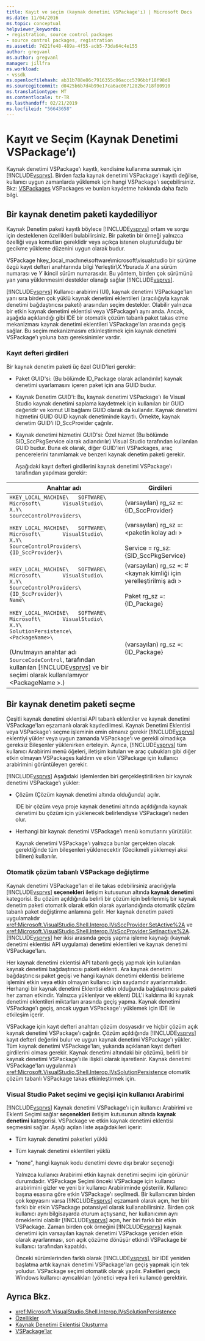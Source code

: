 ```yaml
---
title: Kayıt ve seçim (kaynak denetimi VSPackage'ı) | Microsoft Docs
ms.date: 11/04/2016
ms.topic: conceptual
helpviewer_keywords:
- registration, source control packages
- source control packages, registration
ms.assetid: 7d21fe48-489a-4f55-acb5-73da64c4e155
author: gregvanl
ms.author: gregvanl
manager: jillfra
ms.workload:
- vssdk
ms.openlocfilehash: ab31b788e86c7916355c06accc5396bbf18f98d8
ms.sourcegitcommit: d0425b6b7d4b99e17ca6ac0671282bc718f80910
ms.translationtype: MT
ms.contentlocale: tr-TR
ms.lasthandoff: 02/21/2019
ms.locfileid: "56643658"
---
```

# <a name="registration-and-selection-source-control-vspackage"></a>Kayıt ve Seçim (Kaynak Denetimi VSPackage’ı)
Kaynak denetimi VSPackage'ı kayıtlı, kendisine kullanıma sunmak için [!INCLUDE[vsprvs](../../code-quality/includes/vsprvs_md.md)]. Birden fazla kaynak denetimi VSPackage'ı kayıtlı değilse, kullanıcı uygun zamanlarda yüklemek için hangi VSPackage'ı seçebilirsiniz. Bkz: [VSPackages](../../extensibility/internals/vspackages.md) VSPackages ve bunları kaydetme hakkında daha fazla bilgi.

## <a name="registering-a-source-control-package"></a>Bir kaynak denetim paketi kaydediliyor
 Kaynak Denetim paketi kayıtlı böylece [!INCLUDE[vsprvs](../../code-quality/includes/vsprvs_md.md)] ortam ve sorgu için desteklenen özellikleri bulabilirsiniz. Bir paketin bir örneği yalnızca özelliği veya komutları gereklidir veya açıkça istenen oluşturulduğu bir gecikme yükleme düzenini uygun olarak budur.

 VSPackage hkey_local_machıne\software\microsoft\visualstudio bir sürüme özgü kayıt defteri anahtarında bilgi Yerleştir\\*X.Y*burada *X* ana sürüm numarası ve *Y* ikincil sürüm numarasıdır. Bu yöntem, birden çok sürümünü yan yana yüklenmesini destekler olanağı sağlar [!INCLUDE[vsprvs](../../code-quality/includes/vsprvs_md.md)].

 [!INCLUDE[vsprvs](../../code-quality/includes/vsprvs_md.md)] Kullanıcı arabirimi (UI), kaynak denetimi VSPackage'ları yanı sıra birden çok yüklü kaynak denetimi eklentileri (aracılığıyla kaynak denetimi bağdaştırıcısı paketi) arasından seçim destekler. Olabilir yalnızca bir etkin kaynak denetimi eklentisi veya VSPackage'ı aynı anda. Ancak, aşağıda açıklandığı gibi IDE bir otomatik çözüm tabanlı paket takas etme mekanizması kaynak denetimi eklentileri VSPackage'ları arasında geçiş sağlar. Bu seçim mekanizmasını etkinleştirmek için kaynak denetimi VSPackage'ı yoluna bazı gereksinimler vardır.

### <a name="registry-entries"></a>Kayıt defteri girdileri
 Bir kaynak denetim paketi üç özel GUID'leri gerekir:

- Paket GUID'si: (Bu bölümde ID_Package olarak adlandırılır) kaynak denetimi uyarlamasını içeren paket için ana GUID budur.

- Kaynak Denetim GUID'i: Bu, kaynak denetimi VSPackage'ı ile Visual Studio kaynak denetimi saplama kaydetmek için kullanılan bir GUID değeridir ve komut UI bağlamı GUID olarak da kullanılır. Kaynak denetimi hizmetini GUID GUID kaynak denetiminde kayıtlı. Örnekte, kaynak denetim GUID'i ID_SccProvider çağrılır.

- Kaynak denetimi hizmetini GUID'si: Özel hizmet (Bu bölümde SID_SccPkgService olarak adlandırılır) Visual Studio tarafından kullanılan GUID budur. Buna ek olarak, diğer GUID'leri VSPackages, araç pencerelerini tanımlamak ve benzeri kaynak denetim paketi gerekir.

  Aşağıdaki kayıt defteri girdilerini kaynak denetimi VSPackage'ı tarafından yapılması gerekir:

| Anahtar adı | Girdileri |
| - | - |
| `HKEY_LOCAL_MACHINE\   SOFTWARE\     Microsoft\       VisualStudio\         X.Y\           SourceControlProviders\` | (varsayılan) rg_sz =: {ID_SccProvider} |
| `HKEY_LOCAL_MACHINE\   SOFTWARE\     Microsoft\       VisualStudio\         X.Y\           SourceControlProviders\             {ID_SccProvider}\` | (varsayılan) rg_sz =:\<paketin kolay adı ><br /><br /> Service = rg_sz:{SID_SccPkgService} |
| `HKEY_LOCAL_MACHINE\   SOFTWARE\     Microsoft\       VisualStudio\         X.Y\           SourceControlProviders\             {ID_SccProvider}\               Name\` | (varsayılan) rg_sz =: #\<kaynak kimliği için yerelleştirilmiş adı ><br /><br /> Paket rg_sz =: {ID_Package} |
| `HKEY_LOCAL_MACHINE\   SOFTWARE\     Microsoft\       VisualStudio\         X.Y\           SolutionPersistence\             <PackageName>\`<br /><br /> (Unutmayın anahtar adı `SourceCodeControl`, tarafından kullanılan [!INCLUDE[vsprvs](../../code-quality/includes/vsprvs_md.md)] ve bir seçimi olarak kullanılamıyor \<PackageName >.) | (varsayılan) rg_sz =: {ID_Package} |

## <a name="selecting-a-source-control-package"></a>Bir kaynak denetim paketi seçme
 Çeşitli kaynak denetimi eklentisi API tabanlı eklentiler ve kaynak denetimi VSPackage'ları eşzamanlı olarak kaydedilmesi. Kaynak Denetimi Eklentisi veya VSPackage'ı seçme işleminin emin olmanız gerekir [!INCLUDE[vsprvs](../../code-quality/includes/vsprvs_md.md)] eklentiyi yükler veya uygun zamanda VSPackage'ı ve gerekli olmadıkça gereksiz Bileşenler yüklenirken erteleyin. Ayrıca, [!INCLUDE[vsprvs](../../code-quality/includes/vsprvs_md.md)] tüm kullanıcı Arabirimi menü öğeleri, iletişim kutuları ve araç çubukları gibi diğer etkin olmayan VSPackages kaldırın ve etkin VSPackage için kullanıcı arabirimini görüntüleyen gerekir.

 [!INCLUDE[vsprvs](../../code-quality/includes/vsprvs_md.md)] Aşağıdaki işlemlerden biri gerçekleştirilirken bir kaynak denetimi VSPackage'ı yükler:

- Çözüm (Çözüm kaynak denetimi altında olduğunda) açılır.

   IDE bir çözüm veya proje kaynak denetimi altında açıldığında kaynak denetimi bu çözüm için yüklenecek belirlendiyse VSPackage'ı neden olur.

- Herhangi bir kaynak denetimi VSPackage'ı menü komutlarını yürütülür.

  Kaynak denetimi VSPackage'ı yalnızca bunlar gerçekten olacak gerektiğinde tüm bileşenleri yüklenecektir (Gecikmeli yüklemeyi aksi bilinen) kullanılır.

### <a name="automatic-solution-based-vspackage-swapping"></a>Otomatik çözüm tabanlı VSPackage değiştirme
 Kaynak denetimi VSPackage'ları el ile takas edebilirsiniz aracılığıyla [!INCLUDE[vsprvs](../../code-quality/includes/vsprvs_md.md)] **seçenekleri** iletişim kutusunun altında **kaynak denetimi** kategorisi. Bu çözüm açıldığında belirli bir çözüm için belirlenmiş bir kaynak denetim paketi otomatik olarak etkin olarak ayarlandığında otomatik çözüm tabanlı paket değiştirme anlamına gelir. Her kaynak denetim paketi uygulamalıdır <xref:Microsoft.VisualStudio.Shell.Interop.IVsSccProvider.SetActive%2A> ve <xref:Microsoft.VisualStudio.Shell.Interop.IVsSccProvider.SetInactive%2A>. [!INCLUDE[vsprvs](../../code-quality/includes/vsprvs_md.md)] her ikisi arasında geçiş yapma işleme kaynağı (kaynak denetimi eklentisi API uygulama) denetimi eklentileri ve kaynak denetimi VSPackage'ları.

 Her kaynak denetimi eklentisi API tabanlı geçiş yapmak için kullanılan kaynak denetimi bağdaştırıcısı paketi eklenti. Ara kaynak denetimi bağdaştırıcısı paket geçişi ve hangi kaynak denetimi eklentisi belirleme işlemini etkin veya etkin olmayan kullanıcı için saydamdır ayarlanmalıdır. Herhangi bir kaynak denetimi Eklentisi etkin olduğunda bağdaştırıcısı paketi her zaman etkindir. Yalnızca yükleniyor ve eklenti DLL'i kaldırma iki kaynak denetimi eklentileri miktarları arasında geçiş yapma. Kaynak denetimi VSPackage'ı geçiş, ancak uygun VSPackage'ı yüklemek için IDE ile etkileşim içerir.

 VSPackage için kayıt defteri anahtarı çözüm dosyasıdır ve hiçbir çözüm açık kaynak denetimi VSPackage'ı çağrılır. Çözüm açıldığında [!INCLUDE[vsprvs](../../code-quality/includes/vsprvs_md.md)] kayıt defteri değerini bulur ve uygun kaynak denetimi VSPackage'ı yükler. Tüm kaynak denetimi VSPackage'ları, yukarıda açıklanan kayıt defteri girdilerini olması gerekir. Kaynak denetimi altındaki bir çözümü, belirli bir kaynak denetimi VSPackage'ı ile ilişkili olarak işaretlenir. Kaynak denetimi VSPackage'ları uygulanmalı <xref:Microsoft.VisualStudio.Shell.Interop.IVsSolutionPersistence> otomatik çözüm tabanlı VSPackage takas etkinleştirmek için.

### <a name="visual-studio-ui-for-package-selection-and-switching"></a>Visual Studio Paket seçimi ve geçişi için kullanıcı Arabirimi
 [!INCLUDE[vsprvs](../../code-quality/includes/vsprvs_md.md)] Kaynak denetimi VSPackage'ı için kullanıcı Arabirimi ve Eklenti Seçimi sağlar **seçenekleri** iletişim kutusunun altında **kaynak denetimi** kategorisi. VSPackage ve etkin kaynak denetimi eklentisi seçmesini sağlar. Aşağı açılan liste aşağıdakileri içerir:

- Tüm kaynak denetimi paketleri yüklü

- Tüm kaynak denetimi eklentileri yüklü

- "none", hangi kaynak kodu denetimi devre dışı bırakır seçeneği

  Yalnızca kullanıcı Arabirimi etkin kaynak denetimi seçimi için görünür durumdadır. VSPackage Seçimi önceki VSPackage için kullanıcı arabirimini gizler ve yeni bir kullanıcı Arabiriminde gösterilir. Kullanıcı başına esasına göre etkin VSPackage'ı seçilmedi. Bir kullanıcının birden çok kopyasını varsa [!INCLUDE[vsprvs](../../code-quality/includes/vsprvs_md.md)] eşzamanlı olarak açın, her biri farklı bir etkin VSPackage potansiyel olarak kullanabilirsiniz. Birden çok kullanıcı aynı bilgisayarda oturum açtıysanız, her kullanıcının ayrı örneklerini olabilir [!INCLUDE[vsprvs](../../code-quality/includes/vsprvs_md.md)] açın, her biri farklı bir etkin VSPackage. Zaman birden çok örneğini [!INCLUDE[vsprvs](../../code-quality/includes/vsprvs_md.md)] kaynak denetimi için varsayılan kaynak denetimi VSPackage yeniden etkin olarak ayarlanması, son açık çözüme dönüşür etkindi VSPackage bir kullanıcı tarafından kapatıldı.

  Önceki sürümlerinden farklı olarak [!INCLUDE[vsprvs](../../code-quality/includes/vsprvs_md.md)], bir IDE yeniden başlatma artık kaynak denetimi VSPackage'ları geçiş yapmak için tek yoludur. VSPackage seçimi otomatik olarak yapılır. Paketleri geçiş Windows kullanıcı ayrıcalıkları (yönetici veya İleri kullanıcı) gerektirir.

## <a name="see-also"></a>Ayrıca Bkz.
- <xref:Microsoft.VisualStudio.Shell.Interop.IVsSolutionPersistence>
- [Özellikler](../../extensibility/internals/source-control-vspackage-features.md)
- [Kaynak Denetimi Eklentisi Oluşturma](../../extensibility/internals/creating-a-source-control-plug-in.md)
- [VSPackage’lar](../../extensibility/internals/vspackages.md)